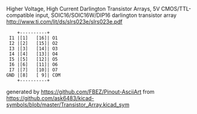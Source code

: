 Higher Voltage, High Current Darlington Transistor Arrays, 5V CMOS/TTL-compatible input, SOIC16/SOIC16W/DIP16
darlington transistor array
http://www.ti.com/lit/ds/slrs023e/slrs023e.pdf


	    +----------+
	 I1 |[1]   [16]| O1
	 I2 |[2]   [15]| O2
	 I3 |[3]   [14]| O3
	 I4 |[4]   [13]| O4
	 I5 |[5]   [12]| O5
	 I6 |[6]   [11]| O6
	 I7 |[7]   [10]| O7
	GND |[8]   [ 9]| COM
	    +----------+


generated by https://github.com/FBEZ/Pinout-AsciiArt from https://github.com/ask6483/kicad-symbols/blob/master/Transistor_Array.kicad_sym